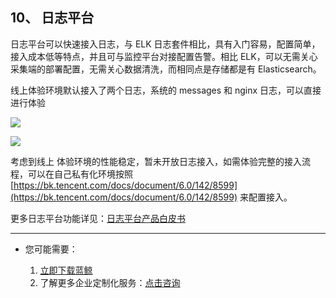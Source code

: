 ## 10、 日志平台

日志平台可以快速接入日志，与 ELK 日志套件相比，具有入门容易，配置简单，接入成本低等特点，并且可与监控平台对接配置告警。相比 ELK，可以无需关心采集端的部署配置，无需关心数据清洗，而相同点是存储都是有 Elasticsearch。

线上体验环境默认接入了两个日志，系统的 messages 和 nginx 日志，可以直接进行体验

![](./assets/2022-02-18-17-57-34.png)

![](./assets/2022-02-18-17-57-38.png)

考虑到线上 体验环境的性能稳定，暂未开放日志接入，如需体验完整的接入流程，可以在自己私有化环境按照 [https://bk.tencent.com/docs/document/6.0/142/8599](https://bk.tencent.com/docs/document/6.0/142/8599) 来配置接入。

更多日志平台功能详见：[日志平台产品白皮书](../../LogSearch/4.6/UserGuide/Intro/README.md)

---

- 您可能需要：

    1. [立即下载蓝鲸](https://bk.tencent.com/download/)
    2. 了解更多企业定制化服务：[点击咨询](https://bk.tencent.com/applyinfo/ee/)